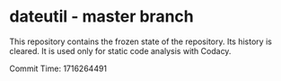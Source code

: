 # dateutil - master branch

This repository contains the frozen state of the repository.
Its history is cleared. It is used only for static code
analysis with Codacy.

Commit Time: 1716264491